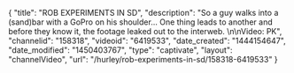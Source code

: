 {
    "title": "ROB EXPERIMENTS IN SD",
    "description": "So a guy walks into a (sand)bar with a GoPro on his shoulder... One thing leads to another and before they know it, the footage leaked out to the interweb. \n\nVideo: PK",
    "channelid": "158318",
    "videoid": "6419533",
    "date_created": "1444154647",
    "date_modified": "1450403767",
    "type": "captivate",
    "layout": "channelVideo",
    "url": "\/hurley\/rob-experiments-in-sd\/158318-6419533"
}